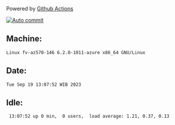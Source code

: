 Powered by [Github Actions](https://github.com/features/actions)

[![Auto commit](https://github.com/hiage/workstation/workflows/Auto%20commit/badge.svg)](https://github.com/hiage/workstation/actions?query=workflow%3A%22Auto+commit%22)

## Machine:
```
Linux fv-az570-146 6.2.0-1011-azure x86_64 GNU/Linux
```
## Date:
```
Tue Sep 19 13:07:52 WIB 2023
```
## Idle:
```
 13:07:52 up 0 min,  0 users,  load average: 1.21, 0.37, 0.13
```
